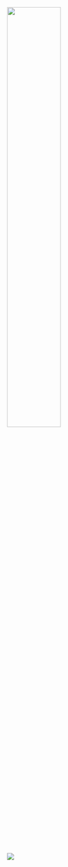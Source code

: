 <div align = "left">
<img style="width: 50%" src="https://github-readme-stats.vercel.app/api?username=kimdh-hi&show_icons=true&theme=blue-green">
</div>
  
<a href="https://hits.seeyoufarm.com"><img src="https://hits.seeyoufarm.com/api/count/incr/badge.svg?url=https%3A%2F%2Fgithub.com%2Fkimdh-hi&count_bg=%2379C83D&title_bg=%23555555&icon=&icon_color=%23E7E7E7&title=hits&edge_flat=false"/></a>

